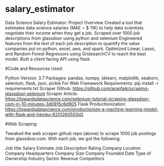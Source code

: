 # salary_estimator
Data Science Salary Estimator: Project Overview
Created a tool that estimates data science salaries (MAE ~ $ 11K) to help data scientists negotiate their income when they get a job.
Scraped over 1000 job descriptions from glassdoor using python and selenium
Engineered features from the text of each job description to quantify the value companies put on python, excel, aws, and spark.
Optimized Linear, Lasso, and Random Forest Regressors using GridsearchCV to reach the best model.
Built a client facing API using flask

#Code and Resources Used:

Python Version: 3.7
Packages: pandas, numpy, sklearn, matplotlib, seaborn, selenium, flask, json, pickle
For Web Framework Requirements: pip install -r requirements.txt
Scraper Github: https://github.com/arapfaik/scraping-glassdoor-selenium
Scraper Article: https://towardsdatascience.com/selenium-tutorial-scraping-glassdoor-com-in-10-minutes-3d0915c6d905
Flask Productionization: https://towardsdatascience.com/productionize-a-machine-learning-model-with-flask-and-heroku-8201260503d2

#Web Scraping:

Tweaked the web scraper github repo (above) to scrape 1000 job postings from glassdoor.com. With each job, we got the following:

Job title
Salary Estimate
Job Description
Rating
Company
Location
Company Headquarters
Company Size
Company Founded Date
Type of Ownership
Industry
Sector
Revenue
Competitors
